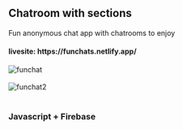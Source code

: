 <h2>Chatroom with sections</h2>
<p>Fun anonymous chat app with chatrooms to enjoy</p>
<h4>livesite: https://funchats.netlify.app/</h4>
<img src="https://i.postimg.cc/Kc372C1w/funchat.png" alt="funchat"/><br/><br/>
<img src="https://i.postimg.cc/MKk7KtRT/funchat2.png" alt="funchat2"/><br/><br/>

<h3>Javascript + Firebase</h3>


